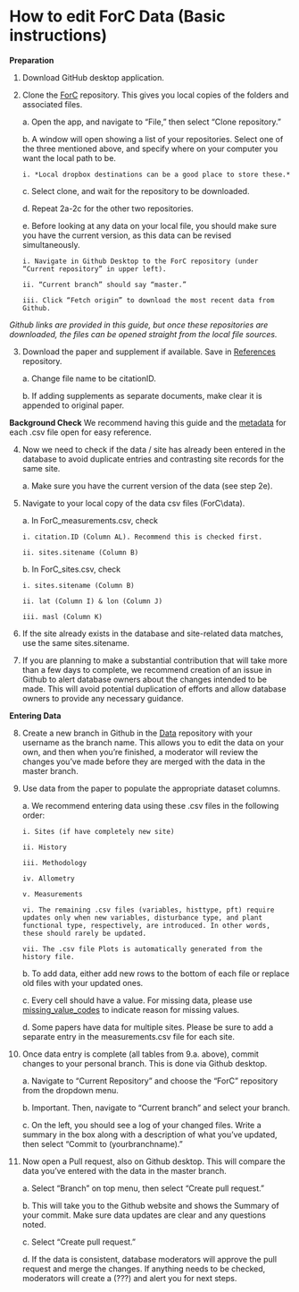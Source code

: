 # How to edit ForC Data (Basic instructions)

**Preparation**
1.	Download GitHub desktop application.

2.	Clone the [ForC](https://github.com/forc-db/ForC) repository. This gives you local copies of the folders and associated files.

    a.	Open the app, and navigate to “File,” then select “Clone repository.”
    
    b.	A window will open showing a list of your repositories. Select one of the three mentioned above, and specify where on your computer you want the local path to be.
    
        i. *Local dropbox destinations can be a good place to store these.*
        
    c.	Select clone, and wait for the repository to be downloaded.
    
    d.	Repeat 2a-2c for the other two repositories.
    
    e.	Before looking at any data on your local file, you should make sure you have the current version, as this data can be revised simultaneously.
    
        i. Navigate in Github Desktop to the ForC repository (under “Current repository” in upper left).
        
        ii.	“Current branch” should say “master.”
        
        iii. Click “Fetch origin” to download the most recent data from Github.
        

*Github links are provided in this guide, but once these repositories are downloaded, the files can be opened straight from the local file sources.*

3.	Download the paper and supplement if available. Save in [References](https://github.com/forc-db/References) repository.

    a.	Change file name to be citationID.
    
    b.	If adding supplements as separate documents, make clear it is appended to original paper.


**Background Check**
We recommend having this guide and the [metadata](https://github.com/forc-db/ForC/tree/master/metadata) for each .csv file open for easy reference.

4.	Now we need to check if the data / site has already been entered in the database to avoid duplicate entries and contrasting site records for the same site.

    a.	Make sure you have the current version of the data (see step 2e).
    
5.	Navigate to your local copy of the data csv files (ForC\data).

    a.	In ForC_measurements.csv, check
    
        i. citation.ID (Column AL). Recommend this is checked first.
        
        ii. sites.sitename (Column B)
        
    b.	In ForC_sites.csv, check
    
        i. sites.sitename (Column B)
        
        ii. lat (Column I) & lon (Column J)
        
        iii. masl (Column K)
        
6.	If the site already exists in the database and site-related data matches, use the same sites.sitename.

7.	If you are planning to make a substantial contribution that will take more than a few days to complete, we recommend creation of an issue in Github to alert database owners about the changes intended to be made. This will avoid potential duplication of efforts and allow database owners to provide any necessary guidance.


**Entering Data**

8.	Create a new branch in Github in the [Data](https://github.com/forc-db/ForC/tree/master/data) repository with your username as the branch name. This allows you to edit the data on your own, and then when you’re finished, a moderator will review the changes you’ve made before they are merged with the data in the master branch.

9.	Use data from the paper to populate the appropriate dataset columns.

    a.	We recommend entering data using these .csv files in the following order:
    
        i. Sites (if have completely new site)
        
        ii. History
        
        iii. Methodology
        
        iv. Allometry
        
        v. Measurements
        
        vi.	The remaining .csv files (variables, histtype, pft) require updates only when new variables, disturbance type, and plant functional type, respectively, are introduced. In other words, these should rarely be updated.
        
        vii. The .csv file Plots is automatically generated from the history file.
        
    b.	To add data, either add new rows to the bottom of each file or replace old files with your updated ones.
    
    c.	Every cell should have a value. For missing data, please use [missing_value_codes](https://github.com/forc-db/ForC/blob/master/metadata/missing%20value%20codes.csv) to indicate reason for missing values. 
    
    d.	Some papers have data for multiple sites. Please be sure to add a separate entry in the measurements.csv file for each site.
    
10.	Once data entry is complete (all tables from 9.a. above), commit changes to your personal branch. This is done via Github desktop.

    a.	Navigate to “Current Repository” and choose the “ForC” repository from the dropdown menu.
    
    b.	Important. Then, navigate to “Current branch” and select your branch. 
    
    c.	On the left, you should see a log of your changed files. Write a summary in the box along with a description of what you’ve updated, then select “Commit to (yourbranchname).” 
    
11.	Now open a Pull request, also on Github desktop. This will compare the data you’ve entered with the data in the master branch.

    a.	Select “Branch” on top menu, then select “Create pull request.”
    
    b.	This will take you to the Github website and shows the Summary of your commit. Make sure data updates are clear and any questions noted.
    
    c.	Select “Create pull request.”
    
    d.	If the data is consistent, database moderators will approve the pull request and merge the changes. If anything needs to be checked, moderators will create a (???) and alert you for next steps.
